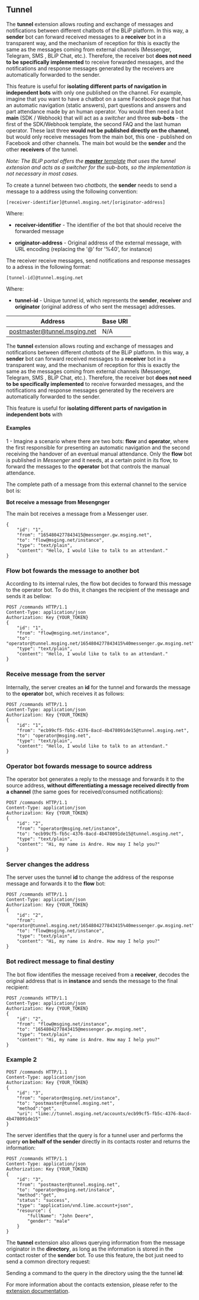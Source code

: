 ## Tunnel

The **tunnel** extension allows routing and exchange of messages and notifications between different chatbots of the BLiP platform. In this way, a **sender** bot can forward received messages to a **receiver** bot in a transparent way, and the mechanism of reception for this is exactly the same as the messages coming from external channels (Messenger, Telegram, SMS , BLiP Chat, etc.). Therefore, the receiver bot **does not need to be specifically implemented** to receive forwarded messages, and the notifications and response messages generated by the receivers are automatically forwarded to the sender.

This feature is useful for **isolating different parts of navigation in independent bots** with only one published on the channel. For example, imagine that you want to have a chatbot on a same Facebook page that has an automatic navigation (static answers), part questions and answers and part attendance made by an human operator. You would then need a bot **main** (SDK / Webhook) that will act as a *switcher* and three **sub-bots** - the first of the SDK/Webhook template, the second FAQ and the last human operator. These last three **would not be published directly on the channel**, but would only receive messages from the main bot, this one - published on Facebook and other channels. The main bot would be the **sender** and the other **receivers** of the tunnel.

*Note: The BLiP portal offers the [**master** template](https://portal.blip.ai/#/docs/templates/master) that uses the tunnel extension and acts as a switcher for the sub-bots, so the implementation is not necessary in most cases.*

To create a tunnel between two *chatbots*, the **sender** needs to send a message to a address using the following convention:

```
[receiver-identifier]@tunnel.msging.net/[originator-address]
```
Where:

- **receiver-identifier** - The identifier of the bot that should receive the forwarded message

- **originator-address** - Original address of the external message, with URL encoding (replacing the '@' for '%40', for instance)

The receiver receive messages, send notifications and response messages to a adress in the following format:

```
[tunnel-id]@tunnel.msging.net
```
Where:

- **tunnel-id** - Unique tunnel id, which represents the **sender**, **receiver** and **originator** (original address of who sent the message) addresses.

|Address                      | Base URI      | 
|------------------------------|---------------|
| postmaster@tunnel.msging.net | N/A           | 

The **tunnel** extension allows routing and exchange of messages and notifications between different *chatbots* of the BLiP platform. In this way, a **sender** bot can forward received messages to a **receiver** bot in a transparent way, and the mechanism of reception for this is exactly the same as the messages coming from external channels (Messenger, Telegram, SMS , BLiP Chat, etc.). Therefore, the receiver bot **does not need to be specifically implemented** to receive forwarded messages, and the notifications and response messages generated by the receivers are automatically forwarded to the sender.

This feature is useful for **isolating different parts of navigation in independent bots** with 

#### Examples

1 - Imagine a scenario where there are two bots: **flow** and **operator**, where the first responsible for presenting an automatic navigation and the second receiving the handover of an eventual manual attendance. Only the **flow** bot is published in *Messenger* and it needs, at a certain point in its flow, to forward the messages to the **operator** bot that controls the manual attendance.

The complete path of a message from this external channel to the service bot is:

**Bot receive a message from Mesengnger**

The main bot receives a message from a Messenger user.

```
{
    "id": "1",
    "from": "1654804277843415@messenger.gw.msging.net",
    "to": "flow@msging.net/instance",
    "type": "text/plain",
    "content": "Hello, I would like to talk to an attendant."
}
```

### Flow bot fowards the message to another bot

According to its internal rules, the flow bot decides to forward this message to the operator bot. To do this, it changes the recipient of the message and sends it as bellow:

```http
POST /commands HTTP/1.1
Content-Type: application/json
Authorization: Key {YOUR_TOKEN}
{
    "id": "1",
    "from": "flow@msging.net/instance",
    "to": "operator@tunnel.msging.net/1654804277843415%40messenger.gw.msging.net",
    "type": "text/plain",
    "content": "Hello, I would like to talk to an attendant."
}
```

### Receive message from the server

Internally, the server creates an **id** for the tunnel and forwards the message to the **operator** bot, which receives it as follows:

```http
POST /commands HTTP/1.1
Content-Type: application/json
Authorization: Key {YOUR_TOKEN}
{
    "id": "1",
    "from": "ecb99cf5-fb5c-4376-8acd-4b478091de15@tunnel.msging.net",
    "to": "operator@msging.net",    
    "type": "text/plain",
    "content": "Hello, I would like to talk to an attendant."
}
```





### Operator bot fowards message to source address

The operator bot generates a reply to the message and forwards it to the source address, **without differentiating a message received directly from a channel** (the same goes for received/consumed notifications):

```http
POST /commands HTTP/1.1
Content-Type: application/json
Authorization: Key {YOUR_TOKEN}
{
    "id": "2",
    "from": "operator@msging.net/instance",
    "to": "ecb99cf5-fb5c-4376-8acd-4b478091de15@tunnel.msging.net",    
    "type": "text/plain",
    "content": "Hi, my name is Andre. How may I help you?"
}
```

### Server changes the address

The server uses the tunnel **id** to change the address of the response message and forwards it to the **flow** bot:

```http
POST /commands HTTP/1.1
Content-Type: application/json
Authorization: Key {YOUR_TOKEN}
{
    "id": "2",
    "from": "operator@tunnel.msging.net/1654804277843415%40messenger.gw.msging.net",
    "to": "flow@msging.net/instance",    
    "type": "text/plain",
    "content": "Hi, my name is Andre. How may I help you?"
}
```

### Bot redirect message to final destiny

The bot flow identifies the message received from a **receiver**, decodes the original address that is in **instance** and sends the message to the final recipient:

```http
POST /commands HTTP/1.1
Content-Type: application/json
Authorization: Key {YOUR_TOKEN}
{
    "id": "2",
    "from": "flow@msging.net/instance",
    "to": "1654804277843415@messenger.gw.msging.net",    
    "type": "text/plain",
    "content": "Hi, my name is Andre. How may I help you?"
}
```

### Example 2 

```http
POST /commands HTTP/1.1
Content-Type: application/json
Authorization: Key {YOUR_TOKEN}
{
    "id": "3",
    "from": "operator@msging.net/instance",
    "to": "postmaster@tunnel.msging.net",    
    "method":"get",
    "uri": "lime://tunnel.msging.net/accounts/ecb99cf5-fb5c-4376-8acd-4b478091de15"
}
```
The server identifies that the query is for a tunnel user and performs the query **on behalf of the sender** directly in its contacts roster and returns the information:

```http
POST /commands HTTP/1.1
Content-Type: application/json
Authorization: Key {YOUR_TOKEN}
{
    "id": "3",
    "from": "postmaster@tunnel.msging.net",    
    "to": "operator@msging.net/instance",
    "method":"get",
    "status": "success",
    "type": "application/vnd.lime.account+json",
    "resource": {
        "fullName": "John Deere",
        "gender": "male"
    }    
}
```

The **tunnel** extension also allows querying information from the message originator in the **directory**, as long as the information is stored in the contact roster of the **sender** bot. To use this feature, the bot just need to send a common directory request:

Sending a command to the query in the directory using the the tunnel **id**:

For more information about the contacts extension, please refer to the [extension documentation](https://portal.blip.ai/#/docs/extensions/contacts).
